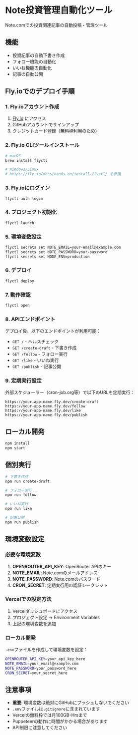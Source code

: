 # Note投資管理自動化ツール

Note.comでの投資関連記事の自動投稿・管理ツール

## 機能

- 投資記事の自動下書き作成
- フォロー機能の自動化
- いいね機能の自動化
- 記事の自動公開

## Fly.ioでのデプロイ手順

### 1. Fly.ioアカウント作成
1. [Fly.io](https://fly.io) にアクセス
2. GitHubアカウントでサインアップ
3. クレジットカード登録（無料枠利用のため）

### 2. Fly.io CLIツールインストール
```bash
# macOS
brew install flyctl

# Windows/Linux
# https://fly.io/docs/hands-on/install-flyctl/ を参照
```

### 3. Fly.ioにログイン
```bash
flyctl auth login
```

### 4. プロジェクト初期化
```bash
flyctl launch
```

### 5. 環境変数設定
```bash
flyctl secrets set NOTE_EMAIL=your-email@example.com
flyctl secrets set NOTE_PASSWORD=your-password
flyctl secrets set NODE_ENV=production
```

### 6. デプロイ
```bash
flyctl deploy
```

### 7. 動作確認
```bash
flyctl open
```

### 8. APIエンドポイント
デプロイ後、以下のエンドポイントが利用可能：

- `GET /` - ヘルスチェック
- `GET /create-draft` - 下書き作成
- `GET /follow` - フォロー実行
- `GET /like` - いいね実行
- `GET /publish` - 記事公開

### 9. 定期実行設定
外部スケジューラー（cron-job.org等）で以下のURLを定期実行：

```
https://your-app-name.fly.dev/create-draft
https://your-app-name.fly.dev/follow
https://your-app-name.fly.dev/like
https://your-app-name.fly.dev/publish
```

## ローカル開発

```bash
npm install
npm start
```

## 個別実行

```bash
# 下書き作成
npm run create-draft

# フォロー実行
npm run follow

# いいね実行
npm run like

# 記事公開
npm run publish
```

## 環境変数設定

### 必要な環境変数

1. **OPENROUTER_API_KEY**: OpenRouter APIのキー
2. **NOTE_EMAIL**: Note.comのメールアドレス
3. **NOTE_PASSWORD**: Note.comのパスワード
4. **CRON_SECRET**: 定期実行用の認証シークレット

### Vercelでの設定方法

1. Vercelダッシュボードにアクセス
2. プロジェクト設定 → Environment Variables
3. 上記の環境変数を追加

### ローカル開発

`.env`ファイルを作成して環境変数を設定：

```bash
OPENROUTER_API_KEY=your_api_key_here
NOTE_EMAIL=your_email@example.com
NOTE_PASSWORD=your_password_here
CRON_SECRET=your_secret_here
```

## 注意事項

- **重要**: 環境変数は絶対にGitHubにプッシュしないでください
- `.env`ファイルは`.gitignore`に含まれています
- Vercelの無料枠では月100GB-Hrsまで
- Puppeteerの動作に時間がかかる場合があります
- API制限に注意してください
